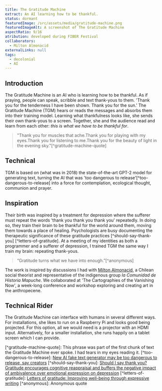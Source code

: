 ```yaml
---
title: The Gratitude Machine
extract: An AI learning how to be thankful.
status: dormant
featuredImage: /src/assets/media/gratitude-machine.png
featuredImageAlt: A screenshot of The Gratitude Machine
aspectRatio: 9/16
atribution: developed during FIBER Festival
collaborators:
  - Milton Almonacid
externalLinks: null
tags:
  - decolonial
  - AI
---
```


## Introduction

The Gratitude Machine is an AI who is learning how to be thankful. As if praying, people can speak, scribble and text thank-yous to them. 'Thank you for the tenderness I have been shown. Thank you for the sun.' The Gratitude Machine (TGM) hears or reads the messages and absorbs them into their training model. Learning what thankfulness looks like, she sends their own thank-yous to a screen. Together, she and the audience read and learn from each other: *this is what we have to be thankful for*.

> "Thank you for muscles that ache.Thank you for playing with my eyes.Thank you for listening to me.Thank you for the beauty of light in the evening sky."\[^gratitude-machine-quote]

## Technical

TGM is based on (what was in 2018) the state-of-the-art GPT-2 model for generating text, turning the AI that was 'too dangerous to release'\[^too-dangerous-to-release] into a force for contemplation, ecological thought, communion and prayer.

## Inspiration

Their birth was inspired by a treatment for depression where the sufferer must repeat the words 'thank you thank you thank you' repeatedly. In doing so, they train their brain to be thankful for the world around them, moving them towards a place of healing. Psychologists are busy documenting the therapeutic significance of these gratitude practices \[^should-say-thank-you] \[^letters-of-gratitude]. At a meeting of my identities as both a programmer and a sufferer of depression, I trained TGM the same way I train my brain: repeating thank-yous.

> “Gratitude turns what we have into enough.”\[^anonymous]

The work is inspired by discussions I had with [Milton Almonacid](contributors ""), a Chilean social theorist and representative of the indigenous group *la Comunidad de Historia Mapuche*. We collaborated at 'The Cartographies of the Vanishing Now', a week-long conference and workshop exploring and creating art in the anthropecene.

## Technical Rider

The Gratitude Machine can interface with humans in several different ways. For installations, she likes to run on a Raspberry Pi and looks good being projected. For this option, all we would need is a projector with an HDMI input. Alternatively, for a smaller installation, she runs happily on a tablet screen which I can provide.

\[^gratitude-machine-quote]: This phrase was part of the first chunk of text the Gratitude Machine ever spoke. I had tears in my eyes reading it.
\[^too-dangerous-to-release]: [New AI fake text generator may be too dangerous to release, say creators](https://www.theguardian.com/technology/2019/feb/14/elon-musk-backed-ai-writes-convincing-news-fiction "")
\[^should-say-thank-you]: [Should I say thank you? Gratitude encourages cognitive reappraisal and buffers the negative impact of ambivalence over emotional expression on depression](http://dx.doi.org/10.1016/j.paid.2016.12.013 "")
\[^letters-of-gratitude]: [Letters of gratitude: Improving well-being through expressive writing](https://www.jowr.org/abstracts/vol1_3/Toepfer_Walker_2009_1_3_abstract.html "")
\[^anonymous]: Anonymous quote
